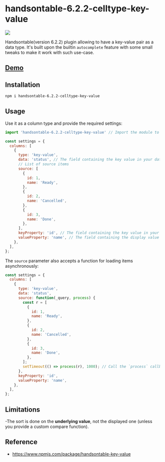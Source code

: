 # handsontable-6.2.2-celltype-key-value

[![](https://img.shields.io/npm/v/handsontable-6.2.2-celltype-key-value.svg?style=flat)](https://www.npmjs.com/package/handsontable-6.2.2-celltype-key-value)

Handsontable(version 6.2.2) plugin allowing to have a key-value pair as a data type. It's built upon the builtin `autocomplete` feature with some small tweaks to make it work with such use-case.

## [Demo](https://stackblitz.com/edit/handsontable-key-value-demo)

## Installation

```bash
npm i handsontable-6.2.2-celltype-key-value
```

## Usage

Use it as a column type and provide the required settings:

```js
import 'handsontable-6.2.2-celltype-key-value' // Import the module to register the extensions

const settings = {
  columns: [
    {
      type: 'key-value',
      data: 'status', // The field containing the key value in your data
      // List of source items
      source: [
        {
          id: 1,
          name: 'Ready',
        },
        {
          id: 2,
          name: 'Cancelled',
        },
        {
          id: 3,
          name: 'Done',
        },
      ],
      keyProperty: 'id', // The field containing the key value in your items
      valueProperty: 'name', // The field containing the display value in your items
    },
  ],
};
```

The `source` parameter also accepts a function for loading items asynchronously:

```js
const settings = {
  columns: [
    {
      type: 'key-value',
      data: 'status',
      source: function(_query, process) {
        const r = [
          {
            id: 1,
            name: 'Ready',
          },
          {
            id: 2,
            name: 'Cancelled',
          },
          {
            id: 3,
            name: 'Done',
          },
        ];
        setTimeout(() => process(r), 1000); // Call the `process` callback with your items.
      },
      keyProperty: 'id',
      valueProperty: 'name',
    },
  ],
};
```

## Limitations
-The sort is done on the **underlying value**, not the displayed one (unless you provide a custom compare function).

## Reference
- <https://www.npmjs.com/package/handsontable-key-value>
